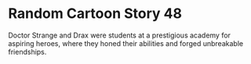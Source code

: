 # Random Cartoon Story 48

Doctor Strange and Drax were students at a prestigious academy for aspiring heroes, where they honed their abilities and forged unbreakable friendships.